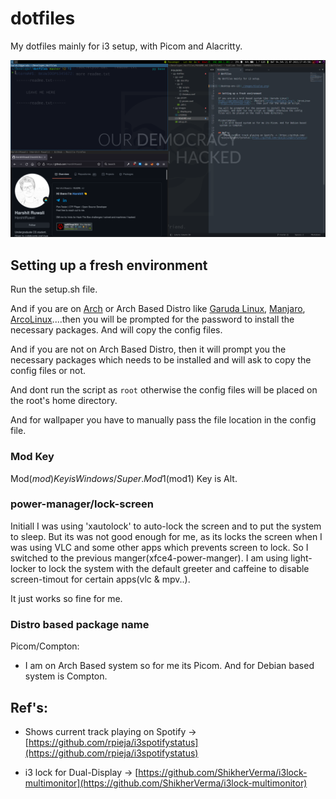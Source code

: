 # dotfiles

My dotfiles mainly for i3 setup, with Picom and Alacritty. 


![desktop-env-i3](./images/display.png)


## Setting up a fresh environment 

Run the setup.sh file.  

And if you are on [Arch](https://archlinux.org/) or Arch Based Distro like [Garuda Linux](https://garudalinux.org/), [Manjaro](https://manjaro.org/), [ArcoLinux](https://arcolinux.com/)....then you will be prompted for the password to install the necessary packages. And will copy the config files. 

And if you are not on Arch Based Distro, then it will prompt you the necessary packages which needs to be installed and will ask to copy the config files or not.

And dont run the script as `root` otherwise the config files will be placed on the root's home directory.

And for wallpaper you have to manually pass the file location in the config file.

### Mod Key

Mod($mod) Key is Windows/Super.
Mod1($mod1) Key is Alt.

### power-manager/lock-screen

Initiall I was using 'xautolock' to auto-lock the screen and to put the system to sleep. But its was not good enough for me, as its locks the screen when I was using VLC and some other apps which prevents screen to lock. So I switched to the previous manger(xfce4-power-manger). 
I am using light-locker to lock the system with the default greeter and caffeine to disable screen-timout for certain apps(vlc & mpv..).

It just works so fine for me.
 
### Distro based package name

Picom/Compton:
 - I am on Arch Based system so for me its Picom. And for Debian based system is Compton.
 

## Ref's:
  - Shows current track playing on Spotify -> [https://github.com/rpieja/i3spotifystatus](https://github.com/rpieja/i3spotifystatus)

  - i3 lock for Dual-Display -> [https://github.com/ShikherVerma/i3lock-multimonitor](https://github.com/ShikherVerma/i3lock-multimonitor)

